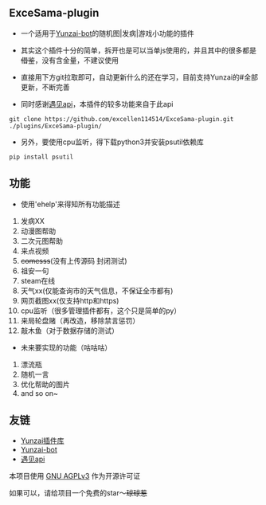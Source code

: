 ## ExceSama-plugin

- 一个适用于[Yunzai-bot](https://gitee.com/Le-niao/Yunzai-Bot)的随机图|发病|游戏小功能的插件

- 其实这个插件十分的简单，拆开也是可以当单js使用的，并且其中的很多都是~~借鉴~~，没有含金量，不建议使用

- 直接用下方git拉取即可，自动更新什么的还在学习，目前支持Yunzai的#全部更新，不断完善
  
- 同时感谢[遇见api](https://api.yujn.cn/)，本插件的较多功能来自于此api
```
git clone https://github.com/excellen114514/ExceSama-plugin.git ./plugins/ExceSama-plugin/
```
- 另外，要使用cpu监听，得下载python3并安装psutil依赖库
```
pip install psutil
```
## 功能
- 使用'ehelp'来得知所有功能描述
1. 发病XX
2. 动漫图帮助
3. 二次元图帮助
4. 来点视频
5. ~~comesss~~(没有上传源码 封闭测试)
6. 祖安一句
7. steam在线
8. 天气xx(仅能查询市的天气信息，不保证全市都有)
9. 网页截图xx(仅支持http和https)
10. cpu监听（很多管理插件都有，这个只是简单的py）
11. 来局轮盘赌（再改造，移除禁言惩罚）
12. 敲木鱼（对于数据存储的测试）

- 未来要实现的功能（咕咕咕）
1. 漂流瓶
2. 随机一言
3. 优化帮助的图片
4. and so on~

## 友链
-  [Yunzai插件库](https://github.com/yhArcadia/Yunzai-Bot-plugins-index)
-  [Yunzai-bot](https://gitee.com/Le-niao/Yunzai-Bot)
-  [遇见api](https://api.yujn.cn/)      


本项目使用 [GNU AGPLv3](https://choosealicense.com/licenses/agpl-3.0/) 作为开源许可证

如果可以，请给项目一个免费的star～~~球球惹~~
